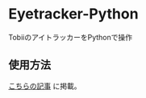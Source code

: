 # Eyetracker-Python
TobiiのアイトラッカーをPythonで操作

## 使用方法
[こちらの記事](https://note.mu/ixdlab/n/nc9288b7f70d4) に掲載。
